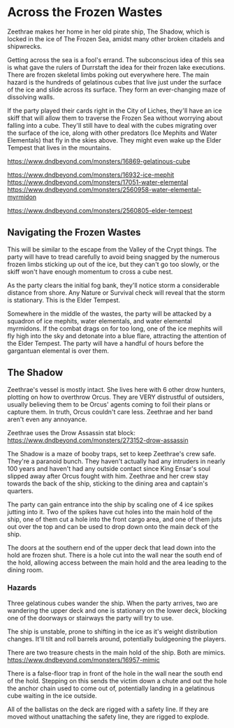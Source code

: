 # Across the Frozen Wastes
Zeethrae makes her home in her old pirate ship, The Shadow, which is locked in the ice of The Frozen Sea, amidst many other broken citadels and shipwrecks.

Getting across the sea is a fool's errand. The subconscious idea of this sea is what gave the rulers of Durrstaft the idea for their frozen lake executions. There are frozen skeletal limbs poking out everywhere here. The main hazard is the hundreds of gelatinous cubes that live just under the surface of the ice and slide across its surface. They form an ever-changing maze of dissolving walls.

If the party played their cards right in the City of Liches, they'll have an ice skiff that will allow them to traverse the Frozen Sea without worrying about falling into a cube. They'll still have to deal with the cubes migrating over the surface of the ice, along with other predators (Ice Mephits and Water Elementals) that fly in the skies above. They might even wake up the Elder Tempest that lives in the mountains.

https://www.dndbeyond.com/monsters/16869-gelatinous-cube

https://www.dndbeyond.com/monsters/16932-ice-mephit
https://www.dndbeyond.com/monsters/17051-water-elemental
https://www.dndbeyond.com/monsters/2560958-water-elemental-myrmidon

https://www.dndbeyond.com/monsters/2560805-elder-tempest

## Navigating the Frozen Wastes
This will be similar to the escape from the Valley of the Crypt things. The party will have to tread carefully to avoid being snagged by the numerous frozen limbs sticking up out of the ice, but they can't go too slowly, or the skiff won't have enough momentum to cross a cube nest.

As the party clears the initial fog bank, they'll notice storm a considerable distance from shore. Any Nature or Survival check will reveal that the storm is stationary. This is the Elder Tempest.

Somewhere in the middle of the wastes, the party will be attacked by a squadron of ice mephits, water elementals, and water elemental myrmidons. If the combat drags on for too long, one of the ice mephits will fly high into the sky and detonate into a blue flare, attracting the attention of the Elder Tempest. The party will have a handful of hours before the gargantuan elemental is over them.

## The Shadow
Zeethrae's vessel is mostly intact. She lives here with 6 other drow hunters, plotting on how to overthrow Orcus. They are VERY distrustful of outsiders, usually believing them to be Orcus' agents coming to foil their plans or capture them. In truth, Orcus couldn't care less. Zeethrae and her band aren't even any annoyance.

Zeethrae uses the Drow Assassin stat block: https://www.dndbeyond.com/monsters/273152-drow-assassin

The Shadow is a maze of booby traps, set to keep Zeethrae's crew safe. They're a paranoid bunch. They haven't actually had any intruders in nearly 100 years and haven't had any outside contact since King Ensar's soul slipped away after Orcus fought with him. Zeethrae and her crew stay towards the back of the ship, sticking to the dining area and captain's quarters.

The party can gain entrance into the ship by scaling one of 4 ice spikes jutting into it. Two of the spikes have cut holes into the main hold of the ship, one of them cut a hole into the front cargo area, and one of them juts out over the top and can be used to drop down onto the main deck of the ship.

The doors at the southern end of the upper deck that lead down into the hold are frozen shut. There is a hole cut into the wall near the south end of the hold, allowing access between the main hold and the area leading to the dining room.

### Hazards
Three gelatinous cubes wander the ship. When the party arrives, two are wandering the upper deck and one is stationary on the lower deck, blocking one of the doorways or stairways the party will try to use.

The ship is unstable, prone to shifting in the ice as it's weight distribution changes. It'll tilt and roll barrels around, potentially buldgeoning the players.

There are two treasure chests in the main hold of the ship. Both are mimics. https://www.dndbeyond.com/monsters/16957-mimic

There is a false-floor trap in front of the hole in the wall near the south end of the hold. Stepping on this sends the victim down a chute and out the hole the anchor chain used to come out of, potentially landing in a gelatinous cube waiting in the ice outside.

All of the ballistas on the deck are rigged with a safety line. If they are moved without unattaching the safety line, they are rigged to explode.
